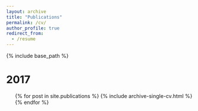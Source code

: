 ```yaml
---
layout: archive
title: "Publications"
permalink: /cv/
author_profile: true
redirect_from:
  - /resume
---
```


{% include base_path %}

2017
======
  <ul>{% for post in site.publications %}
    {% include archive-single-cv.html %}
  {% endfor %}</ul>
  
